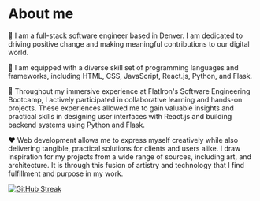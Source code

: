 # About me

👋 I am a full-stack software engineer based in Denver. I am dedicated to driving positive change and making meaningful contributions to our digital world.

🧰  I am equipped with a diverse skill set of programming languages and frameworks, including HTML, CSS, JavaScript, React.js, Python, and Flask.

🚀 Throughout my immersive experience at FlatIron's Software Engineering Bootcamp, I actively participated in collaborative learning and hands-on projects. These experiences allowed me to gain valuable insights and practical skills in designing user interfaces with React.js and building backend systems using Python and Flask.

❤️ Web development allows me to express myself creatively while also delivering tangible, practical solutions for clients and users alike. I draw inspiration for my projects from a wide range of sources, including art, and architecture. It is through this fusion of artistry and technology that I find fulfillment and purpose in my work.

[![GitHub Streak](https://streak-stats.demolab.com/?user=samanthacabrera&theme=dark)](https://git.io/streak-stats)

